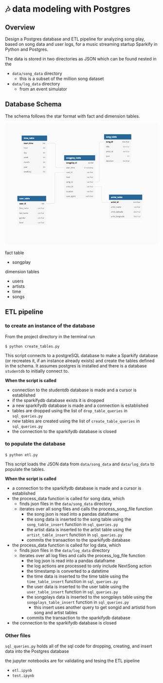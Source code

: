 #  🎶 data modeling with Postgres


## Overview
Design a Postgres database and ETL pipeline for analyzing song play, based on song data and user logs, for a music streaming startup Sparkify in Python and Postgres.

The data is stored in two directories as JSON which can be found nested in the
- `data/song_data` directory
  - this is a subset of the million song dataset
- `data/log_data` directory
  - from an event simulator

## Database Schema

The schema follows the star format with fact and dimension tables.

<img src="./imgs/updated_database_schema.png" height="400px" width="600px">

fact table
- songplay

dimension tables
- users
- artists
- time
- songs

## ETL pipeline

### to create an instance of the database

From the project directory in the terminal run

`$ python create_tables.py`

This script connects to a postgreSQL database to make a Sparkify database (or recreates it, if an instance already exists) and create the tables defined in the schema. It assumes postgres is installed and there is a database `studentdb` to initially connect to.

**When the script is called**
-  connection to the studentdb database is made and a cursor is established
- if the sparkifydb database exists it is dropped
- a new sparkifydb database is made and a connection is established
- tables are dropped using the list of `drop_table_queries` in `sql_queries.py`
- new tables are created using the list of `create_table_queries` in `sql_queries.py`
- the connection to the sparkifydb database is closed


### to populate the database

`$ python etl.py`

This script loads the JSON data from `data/song_data` and `data/log_data` to populate the tables.

**When the script is called**
- a connection to the sparkifydb database is made and a cursor is established
- the process_data function is called for song data, which
    - finds json files in the `data/song_data` directory
    - iterates over all song files and calls the process_song_file function
        - the song json is read into a pandas dataframe
        - the song data is inserted to the song table using the `song_table_insert` function in `sql_queries.py`
        - the artist data is inserted to the artist table using the `artist_table_insert` function in `sql_queries.py`
        - commits the transaction to the sparkifydb database
- the process_data function is called for log data, which
    - finds json files in the `data/log_data` directory
    - iterates over all log files and calls the process_log_file function
        - the log json is read into a pandas dataframe
        - the log actions are processed to only include NextSong action
        - the timestamp is converted to a datetime
        - the time data is inserted to the time table using the `time_table_insert` function in `sql_queries.py`
        - the user data is inserted to the user table using the `user_table_insert` function in `sql_queries.py`
        - the songplays data is inserted to the songplays table using the `songplays_table_insert` function in `sql_queries.py`
            - this insert uses another query to get songid and artistid from song and artist tables
        - commits the transaction to the sparkifydb database
- the connection to the sparkifydb database is closed


### Other files
`sql_queries.py` holds all of the sql code for dropping, creating, and insert data into the Postgres database

the jupyter notebooks are for validating and tesing the ETL pipeline
- `etl.ipynb`
- `test.ipynb`
